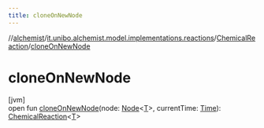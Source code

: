 ```yaml
---
title: cloneOnNewNode
---
```

//[alchemist](../../../index.html)/[it.unibo.alchemist.model.implementations.reactions](../index.html)/[ChemicalReaction](index.html)/[cloneOnNewNode](clone-on-new-node.html)



# cloneOnNewNode



[jvm]\
open fun [cloneOnNewNode](clone-on-new-node.html)(node: [Node](../../it.unibo.alchemist.model.interfaces/-node/index.html)<[T](../../it.unibo.alchemist/-supported-incarnations/get.html)>, currentTime: [Time](../../it.unibo.alchemist.model.interfaces/-time/index.html)): [ChemicalReaction](index.html)<[T](../../it.unibo.alchemist/-supported-incarnations/get.html)>




